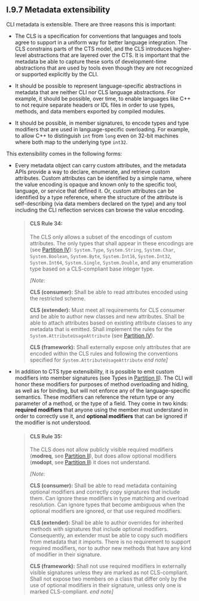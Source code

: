 ## I.9.7 Metadata extensibility

CLI metadata is extensible. There are three reasons this is important:

 * The CLS is a specification for conventions that languages and tools agree to support in a uniform way for better language integration. The CLS constrains parts of the CTS model, and the CLS introduces higher-level abstractions that are layered over the CTS. It is important that the metadata be able to capture these sorts of development-time abstractions that are used by tools even though they are not recognized or supported explicitly by the CLI.

 * It should be possible to represent language-specific abstractions in metadata that are neither CLI nor CLS language abstractions. For example, it should be possible, over time, to enable languages like C++ to not require separate headers or IDL files in order to use types, methods, and data members exported by compiled modules.

 * It should be possible, in member signatures, to encode types and type modifiers that are used in language-specific overloading. For example, to allow C++ to distinguish `int` from `long` even on 32-bit machines where both map to the underlying type `int32`.

This extensibility comes in the following forms:

 * Every metadata object can carry custom attributes, and the metadata APIs provide a way to declare, enumerate, and retrieve custom attributes. Custom attributes can be identified by a simple name, where the value encoding is opaque and known only to the specific tool, language, or service that defined it. Or, custom attributes can be identified by a type reference, where the structure of the attribute is self-describing (via data members declared on the type) and any tool including the CLI reflection services can browse the value encoding.

   > #### CLS Rule 34:
   >
   > The CLS only allows a subset of the encodings of custom attributes. The only types that shall appear in these encodings are (see [Partition IV](#todo-missing-hyperlink)): `System.Type`, `System.String`, `System.Char`, `System.Boolean`, `System.Byte`, `System.Int16`, `System.Int32`, `System.Int64`, `System.Single`, `System.Double`, and any enumeration type based on a CLS-compliant base integer type.
   >
   > _[Note:_
   >
   > **CLS (consumer):** Shall be able to read attributes encoded using the restricted scheme.
   >
   > **CLS (extender):** Must meet all requirements for CLS consumer and be able to author new classes and new attributes. Shall be able to attach attributes based on existing attribute classes to any metadata that is emitted. Shall implement the rules for the `System.AttributeUsageAttribute` (see [Partition IV](#todo-missing-hyperlink)).
   >
   > **CLS (framework):** Shall externally expose only attributes that are encoded within the CLS rules and following the conventions specified for `System.AttributeUsageAttribute` _end note]_

* In addition to CTS type extensibility, it is possible to emit custom modifiers into member signatures (see Types in [Partition II](ii.7-types-and-signatures.md)). The CLI will honor these modifiers for purposes of method overloading and hiding, as well as for binding, but will not enforce any of the language-specific semantics. These modifiers can reference the return type or any parameter of a method, or the type of a field. They come in two kinds: **required modifiers** that anyone using the member must understand in order to correctly use it, and **optional modifiers** that can be ignored if the modifier is not understood.

   > #### CLS Rule 35:
   >
   > The CLS does not allow publicly visible required modifiers (**modreq**, see [Partition II](ii.7.1.1-modreq-and-modopt.md)), but does allow optional modifiers (**modopt**, see [Partition II](ii.7.1.1-modreq-and-modopt.md)) it does not understand.
   >
   > _[Note:_
   >
   > **CLS (consumer):** Shall be able to read metadata containing optional modifiers and correctly copy signatures that include them. Can ignore these modifiers in type matching and overload resolution. Can ignore types that become ambiguous when the optional modifiers are ignored, or that use required modifiers.
   >
   > **CLS (extender):** Shall be able to author overrides for inherited methods with signatures that include optional modifiers. Consequently, an extender must be able to copy such modifiers from metadata that it imports. There is no requirement to support required modifiers, nor to author new methods that have any kind of modifier in their signature.
   >
   > **CLS (framework):** Shall not use required modifiers in externally visible signatures unless they are marked as not CLS-compliant. Shall not expose two members on a class that differ only by the use of optional modifiers in their signature, unless only one is marked CLS-compliant. _end note]_
